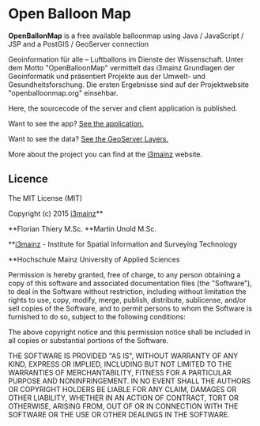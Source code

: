 # Open Balloon Map

**OpenBallonMap** is a free available balloonmap using Java / JavaScript / JSP and a PostGIS / GeoServer connection

Geoinformation für alle – Luftballons im Dienste der Wissenschaft. Unter dem Motto "OpenBalloonMap" vermittelt das i3mainz Grundlagen der Geoinformatik und präsentiert Projekte aus der Umwelt- und Gesundheitsforschung. Die ersten Ergebnisse sind auf der Projektwebsite "openballoonmap.org" einsehbar.

Here, the sourcecode of the server and client application is published.

Want to see the app? [See the application.](http://openballoonmap.org)

Want to see the data? [See the GeoServer Layers.](http://openballoonmap.org/geoserver/web/?wicket%3AbookmarkablePage=%3Aorg.geoserver.web.demo.MapPreviewPage)

More about the project you can find at the [i3mainz](http://i3mainz.hs-mainz.de/en/projekte/openballoonmap) website.

## Licence

The MIT License (MIT)

Copyright (c) 2015 [i3mainz](http://i3mainz.hs-mainz.de/en/institute)**

**Florian Thiery M.Sc.
**Martin Unold M.Sc.

**[i3mainz](http://i3mainz.hs-mainz.de/en/institute) - Institute for Spatial Information and Surveying Technology

**Hochschule Mainz University of Applied Sciences

Permission is hereby granted, free of charge, to any person obtaining a copy
of this software and associated documentation files (the "Software"), to deal
in the Software without restriction, including without limitation the rights
to use, copy, modify, merge, publish, distribute, sublicense, and/or sell
copies of the Software, and to permit persons to whom the Software is
furnished to do so, subject to the following conditions:

The above copyright notice and this permission notice shall be included in all
copies or substantial portions of the Software.

THE SOFTWARE IS PROVIDED "AS IS", WITHOUT WARRANTY OF ANY KIND, EXPRESS OR
IMPLIED, INCLUDING BUT NOT LIMITED TO THE WARRANTIES OF MERCHANTABILITY,
FITNESS FOR A PARTICULAR PURPOSE AND NONINFRINGEMENT. IN NO EVENT SHALL THE
AUTHORS OR COPYRIGHT HOLDERS BE LIABLE FOR ANY CLAIM, DAMAGES OR OTHER
LIABILITY, WHETHER IN AN ACTION OF CONTRACT, TORT OR OTHERWISE, ARISING FROM,
OUT OF OR IN CONNECTION WITH THE SOFTWARE OR THE USE OR OTHER DEALINGS IN THE
SOFTWARE.
